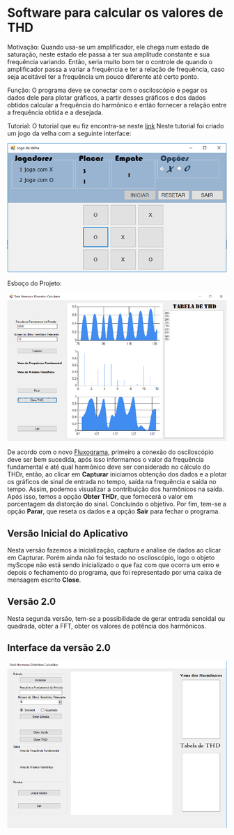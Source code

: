 # Software para calcular os valores de THD

Motivação:
Quando usa-se um amplificador, ele chega num estado de saturação, neste estado ele passa a ter sua amplitude constante e sua frequência variando. Então, seria muito bom ter o controle de quando o amplificador passa a variar a frequência e ter a relação de frequência, caso seja aceitável ter a frequência um pouco diferente até certo ponto. 

Função:
O programa deve se conectar com o osciloscópio e pegar os dados dele para plotar gráficos, a partir desses gráficos e dos dados obtidos calcular a frequência do harmônico e então fornecer a relação entre a frequência obtida e a desejada.

Tutorial:
O tutorial que eu fiz encontra-se neste [link](https://www.youtube.com/watch?v=2pL2GOASWww&t=9s)
Neste tutorial foi criado um jogo da velha com a seguinte interface:

![](https://github.com/ProgramacaoEE2018/brasil_harmonicos/blob/master/Imagens/Interface_tutorial_JV.PNG)

Esboço do Projeto:

![](https://github.com/ProgramacaoEE2018/brasil_harmonicos/blob/master/Imagens/Esboco.PNG)

De acordo com o novo [Fluxograma](https://github.com/ProgramacaoEE2018/brasil_harmonicos/blob/master/THD%20-%20Fluxograma%20do%20Software.pdf), primeiro a conexão do osciloscópio deve ser bem sucedida, após isso informamos o valor da frequência fundamental e até qual harmônico deve ser considerado no cálculo do THDr, então, ao clicar em **Capturar** iniciamos obtenção dos dados e a plotar os gráficos de sinal de entrada no tempo, saída na frequência e saída no tempo. Assim, podemos visualizar a contribuição dos harmônicos na saída.
Após isso, temos a opção **Obter THDr**, que fornecerá o valor em porcentagem da distorção do sinal. Concluindo o objetivo.
Por fim, tem-se a opção **Parar**, que reseta os dados e a opção **Sair** para fechar o programa.

## Versão Inicial do Aplicativo

Nesta versão fazemos a inicialização, captura e análise de dados ao clicar em Capturar. Porém ainda não foi testado no osciloscópio, logo o objeto myScope não está sendo inicializado o que faz com que ocorra um erro e depois o fechamento do programa, que foi representado por uma caixa de mensagem escrito **Close**.

## Versão 2.0

Nesta segunda versão, tem-se a possibilidade de gerar entrada senoidal ou quadrada, obter a FFT, obter os valores de potência dos harmônicos.

## Interface da versão 2.0

![](https://github.com/ProgramacaoEE2018/brasil_harmonicos/blob/master/Imagens/ResultadoParcial5.PNG)
